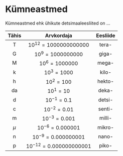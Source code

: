 # Kümneastmed

Kümneastmed ehk ühikute detsimaaleesliited on ...

<div class="table" markdown="1">

| Tähis |          Arvkordaja           | Eesliide |
| :---: | :---------------------------: | :------: |
|   T   | $10^{12} = 1 000 000 000 000$ |  tera-   |
|   G   |    $10^9 = 1 000 000 000$     |  giga-   |
|   M   |      $10^6 = 1 000 000$       |  mega-   |
|   k   |        $10^3 = 1 000$         |  kilo-   |
|   h   |         $10^2 = 100$          |  hekto-  |
|  da   |          $10^1 = 10$          |  deka-   |
|   d   |        $10^{-1} = 0.1$        |  detsi-  |
|   c   |       $10^{-2} = 0.01$        |  senti-  |
|   m   |       $10^{-3} = 0.001$       |  milli-  |
| $\mu$ |     $10^{-6} = 0.000001$      |  mikro-  |
|   n   |    $10^{-9} = 0.000000001$    |  nano-   |
|   p   |  $10^{-12} = 0.000000000001$  |  piko-   |

</div>
